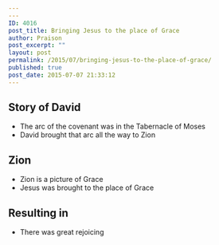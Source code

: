 ```yaml
---
---
ID: 4016
post_title: Bringing Jesus to the place of Grace
author: Praison
post_excerpt: ""
layout: post
permalink: /2015/07/bringing-jesus-to-the-place-of-grace/
published: true
post_date: 2015-07-07 21:33:12
---
```

<h2>Story of David</h2>
<ul>
	<li>The arc of the covenant was in the Tabernacle of Moses</li>
	<li>David brought that arc all the way to Zion</li>
</ul>
<h2>Zion</h2>
<ul>
	<li>Zion is a picture of Grace</li>
	<li>Jesus was brought to the place of Grace</li>
</ul>
<h2>Resulting in</h2>
<ul>
	<li>There was great rejoicing</li>
</ul>
&nbsp;